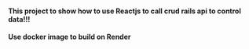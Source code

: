 #### This project to show how to use Reactjs to call crud rails api to control data!!!
#### Use docker image to build on Render
